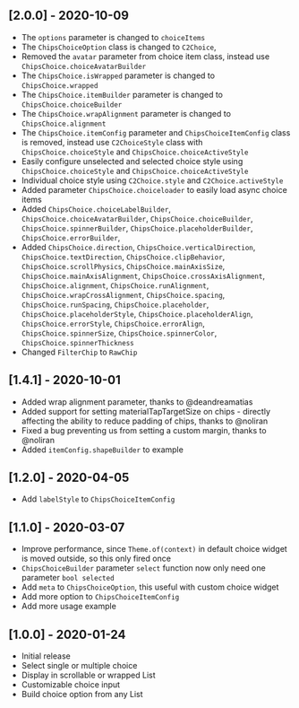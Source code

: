 ## [2.0.0] - 2020-10-09

* The `options` parameter is changed to `choiceItems`
* The `ChipsChoiceOption` class is changed to `C2Choice`,
* Removed the `avatar` parameter from choice item class, instead use `ChipsChoice.choiceAvatarBuilder`
* The `ChipsChoice.isWrapped` parameter is changed to `ChipsChoice.wrapped`
* The `ChipsChoice.itemBuilder` parameter is changed to `ChipsChoice.choiceBuilder`
* The `ChipsChoice.wrapAlignment` parameter is changed to `ChipsChoice.alignment`
* The `ChipsChoice.itemConfig` parameter and `ChipsChoiceItemConfig` class is removed, instead use `C2ChoiceStyle` class with `ChipsChoice.choiceStyle` and `ChipsChoice.choiceActiveStyle`
* Easily configure unselected and selected choice style using `ChipsChoice.choiceStyle` and `ChipsChoice.choiceActiveStyle`
* Individual choice style using `C2Choice.style` and `C2Choice.activeStyle`
* Added parameter `ChipsChoice.choiceloader` to easily load async choice items
* Added `ChipsChoice.choiceLabelBuilder`, `ChipsChoice.choiceAvatarBuilder`, `ChipsChoice.choiceBuilder`, `ChipsChoice.spinnerBuilder`, `ChipsChoice.placeholderBuilder`, `ChipsChoice.errorBuilder`,
* Added `ChipsChoice.direction`, `ChipsChoice.verticalDirection`, `ChipsChoice.textDirection`, `ChipsChoice.clipBehavior`, `ChipsChoice.scrollPhysics`, `ChipsChoice.mainAxisSize`, `ChipsChoice.mainAxisAlignment`, `ChipsChoice.crossAxisAlignment`, `ChipsChoice.alignment`, `ChipsChoice.runAlignment`, `ChipsChoice.wrapCrossAlignment`, `ChipsChoice.spacing`, `ChipsChoice.runSpacing`, `ChipsChoice.placeholder`, `ChipsChoice.placeholderStyle`, `ChipsChoice.placeholderAlign`, `ChipsChoice.errorStyle`, `ChipsChoice.errorAlign`, `ChipsChoice.spinnerSize`, `ChipsChoice.spinnerColor`, `ChipsChoice.spinnerThickness`
* Changed `FilterChip` to `RawChip`

## [1.4.1] - 2020-10-01

* Added wrap alignment parameter, thanks to @deandreamatias
* Added support for setting materialTapTargetSize on chips - directly affecting the ability to reduce padding of chips, thanks to @noliran
* Fixed a bug preventing us from setting a custom margin, thanks to @noliran
* Added `itemConfig.shapeBuilder` to example

## [1.2.0] - 2020-04-05

* Add `labelStyle` to `ChipsChoiceItemConfig`

## [1.1.0] - 2020-03-07

* Improve performance, since `Theme.of(context)` in default choice widget is moved outside, so this only fired once
* `ChipsChoiceBuilder` parameter `select` function now only need one parameter `bool selected`
* Add `meta` to `ChipsChoiceOption`, this useful with custom choice widget
* Add more option to `ChipsChoiceItemConfig`
* Add more usage example

## [1.0.0] - 2020-01-24

* Initial release
* Select single or multiple choice
* Display in scrollable or wrapped List
* Customizable choice input
* Build choice option from any List
